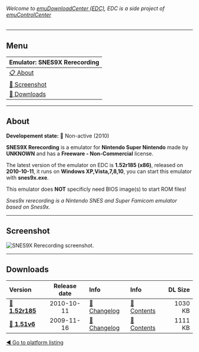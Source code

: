 ###### Welcome to [emuDownloadCenter (EDC)](https://github.com/PhoenixInteractiveNL/emuDownloadCenter/wiki/), EDC is a side project of [emuControlCenter](https://github.com/PhoenixInteractiveNL/emuControlCenter/wiki/)
***
## Menu
| **Emulator: SNES9X Rerecording** |
|:---------|
| [:clipboard: About](#about) |
| [:sunrise: Screenshot](#screen) |
| [:floppy_disk: Downloads](#downloads) |
***
## About
**Developement state:** :red_circle: Non-active (2010)

**SNES9X Rerecording** is a emulator for **Nintendo Super Nintendo** made by **UNKNOWN** and has a **Freeware - Non-Commercial** license.

The latest version of the emulator on EDC is **1.52r185 (x86)**, released on **2010-10-11**, it runs on **Windows XP,Vista,7,8,10**, you can start this emulator with **snes9x.exe**.

This emulator does **NOT** specificly need BIOS image(s) to start ROM files!

_Snes9x rerecording is a Nintendo SNES and Super Famicom emulator based on Snes9x._
***
## Screenshot
![](https://raw.githubusercontent.com/PhoenixInteractiveNL/emuDownloadCenter/master/hooks/snes9xrr/emulator_screen_01.jpg "SNES9X Rerecording screenshot.")
***
## Downloads
| Version  | Release date  | Info       | Info       | DL Size    |
|:---------|:-------------:|:-----------|:-----------|-----------:|
| [:floppy_disk: **1.52r185**](https://github.com/PhoenixInteractiveNL/edc-repo0005/raw/master/snes9xrr/1.52r185.7z) | 2010-10-11 | [:page_facing_up: Changelog](https://github.com/PhoenixInteractiveNL/edc-repo0005/blob/master/snes9xrr/1.52r185_changelog.txt) | [:mag_right: Contents](https://github.com/PhoenixInteractiveNL/edc-repo0005/blob/master/snes9xrr/1.52r185_contents.txt) | 1030 KB |
| [:floppy_disk: **1.51v6**](https://github.com/PhoenixInteractiveNL/edc-repo0005/raw/master/snes9xrr/1.51v6.7z) | 2009-11-16 | [:page_facing_up: Changelog](https://github.com/PhoenixInteractiveNL/edc-repo0005/blob/master/snes9xrr/1.51v6_changelog.txt) | [:mag_right: Contents](https://github.com/PhoenixInteractiveNL/edc-repo0005/blob/master/snes9xrr/1.51v6_contents.txt) | 1111 KB |

[:arrow_backward: Go to platform listing](https://github.com/PhoenixInteractiveNL/emuDownloadCenter/wiki/EDC-Platform-List)
